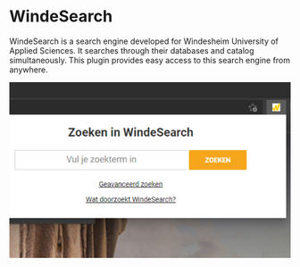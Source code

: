 # WindeSearch

WindeSearch is a search engine developed for Windesheim University of Applied Sciences. It searches through their databases and catalog simultaneously. This plugin provides easy access to this search engine from anywhere.

![](/screenshots/google/main.jpg)
